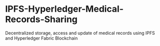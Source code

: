 # IPFS-Hyperledger-Medical-Records-Sharing
Decentralized storage, access and update of medical records using IPFS and Hyperledger Fabric Blockchain
